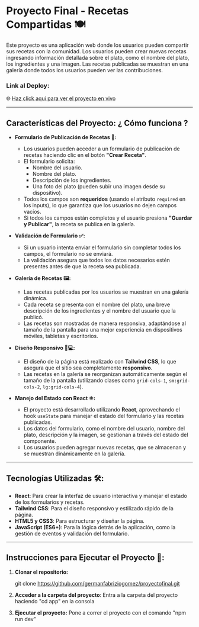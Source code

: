 # Proyecto Final - Recetas Compartidas 🍽️

Este proyecto es una aplicación web donde los usuarios pueden compartir sus recetas con la comunidad. Los usuarios pueden crear nuevas recetas ingresando información detallada sobre el plato, como el nombre del plato, los ingredientes y una imagen. Las recetas publicadas se muestran en una galería donde todos los usuarios pueden ver las contribuciones.

### **Link al Deploy:**
🌐 [Haz click aquí para ver el proyecto en vivo](https://germanfabriziogomez.github.io/proyectofinal/)

---

## **Características del Proyecto: ¿ Cómo funciona ?**

- **Formulario de Publicación de Recetas 📝:**
  - Los usuarios pueden acceder a un formulario de publicación de recetas haciendo clic en el botón **"Crear Receta"**.
  - El formulario solicita:
    - Nombre del usuario.
    - Nombre del plato.
    - Descripción de los ingredientes.
    - Una foto del plato (pueden subir una imagen desde su dispositivo).
  - Todos los campos son **requeridos** (usando el atributo `required` en los inputs), lo que garantiza que los usuarios no dejen campos vacíos.
  - Si todos los campos están completos y el usuario presiona **"Guardar y Publicar"**, la receta se publica en la galería.

- **Validación de Formulario ✅:**
  - Si un usuario intenta enviar el formulario sin completar todos los campos, el formulario no se enviará.
  - La validación asegura que todos los datos necesarios estén presentes antes de que la receta sea publicada.

- **Galería de Recetas 🖼️:**
  - Las recetas publicadas por los usuarios se muestran en una galería dinámica.
  - Cada receta se presenta con el nombre del plato, una breve descripción de los ingredientes y el nombre del usuario que la publicó.
  - Las recetas son mostradas de manera responsiva, adaptándose al tamaño de la pantalla para una mejor experiencia en dispositivos móviles, tabletas y escritorios.

- **Diseño Responsivo 📱💻:**
  - El diseño de la página está realizado con **Tailwind CSS**, lo que asegura que el sitio sea completamente **responsivo**.
  - Las recetas en la galería se reorganizan automáticamente según el tamaño de la pantalla (utilizando clases como `grid-cols-1`, `sm:grid-cols-2`, `lg:grid-cols-4`).

- **Manejo del Estado con React ⚛️:**
  - El proyecto está desarrollado utilizando **React**, aprovechando el hook `useState` para manejar el estado del formulario y las recetas publicadas.
  - Los datos del formulario, como el nombre del usuario, nombre del plato, descripción y la imagen, se gestionan a través del estado del componente.
  - Los usuarios pueden agregar nuevas recetas, que se almacenan y se muestran dinámicamente en la galería.

---

## **Tecnologías Utilizadas 🛠️:**

- **React**: Para crear la interfaz de usuario interactiva y manejar el estado de los formularios y recetas.
- **Tailwind CSS**: Para el diseño responsivo y estilizado rápido de la página.
- **HTML5 y CSS3**: Para estructurar y diseñar la página.
- **JavaScript (ES6+)**: Para la lógica detrás de la aplicación, como la gestión de eventos y validación del formulario.

---

## **Instrucciones para Ejecutar el Proyecto 🔧:**

1. **Clonar el repositorio:**

   git clone https://github.com/germanfabriziogomez/proyectofinal.git

2. **Acceder a la carpeta del proyecto**: Entra a la carpeta del proyecto haciendo "cd app" en la consola
3. **Ejecutar el proyecto:** Pone a correr el proyecto con el comando "npm run dev" 
